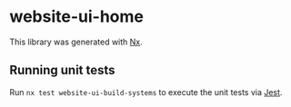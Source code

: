 # website-ui-home

This library was generated with [Nx](https://nx.dev).

## Running unit tests

Run `nx test website-ui-build-systems` to execute the unit tests via [Jest](https://jestjs.io).
